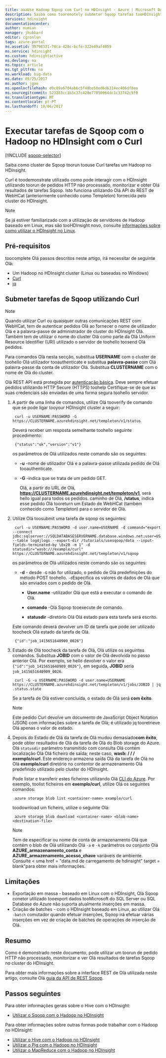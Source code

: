 ```yaml
---
title: aaaUse Hadoop Sqoop com Curl no HDInsight - Azure | Microsoft Docs
description: Saiba como tooremotely submeter Sqoop tarefas tooHDInsight utilizando Curl.
services: hdinsight
documentationcenter: 
author: mumian
manager: jhubbard
editor: cgronlun
tags: azure-portal
ms.assetid: 39798321-78ca-428c-bcfe-322e49af4059
ms.service: hdinsight
ms.custom: hdinsightactive
ms.devlang: na
ms.topic: article
ms.tgt_pltfrm: na
ms.workload: big-data
ms.date: 05/25/2017
ms.author: jgao
ms.openlocfilehash: d9c09a6704ab6c5f48be50ed6d6314ec406df8ea
ms.sourcegitcommit: 523283cc1b3c37c428e77850964dc1c33742c5f0
ms.translationtype: MT
ms.contentlocale: pt-PT
ms.lasthandoff: 10/06/2017
---
```

# <a name="run-sqoop-jobs-with-hadoop-in-hdinsight-with-curl"></a>Executar tarefas de Sqoop com o Hadoop no HDInsight com o Curl
[!INCLUDE [sqoop-selector](../../includes/hdinsight-selector-use-sqoop.md)]

Saiba como cluster de Sqoop toorun toouse Curl tarefas um Hadoop no HDInsight.

Curl é toodemonstrate utilizado como pode interagir com o HDInsight utilizando toorun de pedidos HTTP não processado, monitorizar e obter Olá resultados de tarefas Sqoop. Isto funciona utilizando Olá API do REST de WebHCat (anteriormente conhecido como Templeton) fornecida pelo cluster do HDInsight.

> [!NOTE]
> Se já estiver familiarizado com a utilização de servidores de Hadoop baseado em Linux, mas são tooHDInsight novo, consulte [informações sobre como utilizar o HDInsight no Linux](hdinsight-hadoop-linux-information.md).
> 
> 

## <a name="prerequisites"></a>Pré-requisitos
toocomplete Olá passos descritos neste artigo, irá necessitar de seguinte Olá:

* Um Hadoop no HDInsight cluster (Linux ou baseadas no Windows)
* [Curl](http://curl.haxx.se/)
* [jq](http://stedolan.github.io/jq/)

## <a name="submit-sqoop-jobs-by-using-curl"></a>Submeter tarefas de Sqoop utilizando Curl
> [!NOTE]
> Quando utilizar Curl ou quaisquer outras comunicações REST com WebHCat, tem de autenticar pedidos Olá ao fornecer o nome de utilizador Olá e a palavra-passe de administrador de cluster do HDInsight Olá. Também tem de utilizar o nome do cluster Olá como parte da Olá Uniform Resource Identifier (URI) utilizado o servidor de toohello toosend Olá pedidos.
> 
> Para comandos Olá nesta secção, substitua **USERNAME** com o cluster de toohello Olá utilizador tooauthenticate e substitua **palavra-passe** com Olá palavra-passe da conta de utilizador Olá. Substitua **CLUSTERNAME** com o nome de Olá do cluster.
> 
> Olá REST API está protegida por [autenticação básica](http://en.wikipedia.org/wiki/Basic_access_authentication). Deve sempre efetuar pedidos utilizando HTTP Secure (HTTPS) toohelp Certifique-se de que as suas credenciais são enviadas de uma forma segura toohello servidor.
> 
> 

1. A partir de uma linha de comandos, utilize Olá tooverify de comando que se pode ligar tooyour HDInsight cluster a seguir:
   
        curl -u USERNAME:PASSWORD -G https://CLUSTERNAME.azurehdinsight.net/templeton/v1/status
   
    Deverá receber um resposta semelhante toohello seguinte procedimento:
   
        {"status":"ok","version":"v1"}
   
    os parâmetros de Olá utilizados neste comando são os seguintes:
   
   * **-u** -nome de utilizador Olá e a palavra-passe utilizada pedido de Olá tooauthenticate.
   * **-G** -indica que se trata de um pedido GET.
     
     Olá, a partir do URL de Olá, **https://CLUSTERNAME.azurehdinsight.net/templeton/v1**, será hello igual para todos os pedidos. caminho de Olá, **/status**, indica esse pedido Olá tooreturn um Estado de WebHCat (também conhecido como Templeton) para o servidor de Olá. 
2. Utilize Olá toosubmit uma tarefa de sqoop os seguintes:

        curl -u USERNAME:PASSWORD -d user.name=USERNAME -d command="export --connect jdbc:sqlserver://SQLDATABASESERVERNAME.database.windows.net;user=USERNAME@SQLDATABASESERVERNAME;password=PASSWORD;database=SQLDATABASENAME --table log4jlogs --export-dir /tutorials/usesqoop/data --input-fields-terminated-by \0x20 -m 1" -d statusdir="wasb:///example/curl" https://CLUSTERNAME.azurehdinsight.net/templeton/v1/sqoop

    os parâmetros de Olá utilizados neste comando são os seguintes:

    * **-d** - desde `-G` não for utilizado, o pedido de Olá predefinições do método POST toohello. `-d`Especifica os valores de dados de Olá que são enviados com o pedido de Olá.

        * **User.name** -utilizador Olá que está a executar o comando de Olá.

        * **comando** -Olá Sqoop tooexecute de comando.

        * **statusdir** -diretório Olá Olá estado para esta tarefa será escrito.

    Este comando deverá devolver um ID de tarefa que pode ser utilizado toocheck Olá estado da tarefa de Olá.

        {"id":"job_1415651640909_0026"}

1. Estado de Olá toocheck da tarefa de Olá, Olá utilize os seguintes comandos. Substitua **JOBID** com o valor de Olá devolvida no passo anterior Olá. Por exemplo, se hello devolver o valor era `{"id":"job_1415651640909_0026"}`, em seguida, **JOBID** seria `job_1415651640909_0026`.
   
        curl -G -u USERNAME:PASSWORD -d user.name=USERNAME https://CLUSTERNAME.azurehdinsight.net/templeton/v1/jobs/JOBID | jq .status.state
   
    Se a tarefa de Olá estiver concluída, o estado de Olá será **com êxito**.
   
   > [!NOTE]
   > Este pedido Curl devolve um documento de JavaScript Object Notation (JSON) com informações sobre a tarefa de Olá; é utilizado jq tooretrieve Olá apenas o valor de estado.
   > 
   > 
2. Depois do Estado de Olá da tarefa de Olá mudou demasiado**com êxito**, pode obter resultados de Olá da tarefa de Olá do Blob storage do Azure. Olá `statusdir` parâmetro transmitido com consulta Olá contém localização Olá Olá ficheiro de saída; neste caso, **wasb: / / / exemplo/curl**. Este endereço armazena saída Olá da tarefa de Olá no Olá **exemplo/curl** diretório no contentor de armazenamento Olá predefinido utilizado pelo cluster do HDInsight.
   
    Pode listar e transferir estes ficheiros utilizando Olá [CLI do Azure](../cli-install-nodejs.md). Por exemplo, toolist ficheiros em **exemplo/curl**, utilize Olá os seguintes comandos:
   
        azure storage blob list <container-name> example/curl
   
    toodownload um ficheiro, utilize o seguinte Olá:
   
        azure storage blob download <container-name> <blob-name> <destination-file>
   
   > [!NOTE]
   > Tem de especificar ou nome de conta de armazenamento Olá que contém o blob de Olá utilizando Olá `-a` e `-k` parâmetros ou conjunto Olá **AZURE\_armazenamento\_conta** e **AZURE\_armazenamento\_acesso\_chave** variáveis de ambiente. Consulte < uma href = "data.md de carregamento de hdinsight" target = blank"para obter mais informações.
   > 
   > 

## <a name="limitations"></a>Limitações
* Exportação em massa - baseado em Linux com o HDInsight, Olá Sqoop conetor utilizado tooexport dados tooMicrosoft do SQL Server ou SQL Database do Azure não suporta atualmente inserções em massa.
* Criação de batches - com o HDInsight baseado em Linux, ao utilizar Olá `-batch` comutador quando efetuar inserções, Sqoop irá efetuar várias inserções em vez de criação de batches de operações de inserção de Olá.

## <a name="summary"></a>Resumo
Como é demonstrado neste documento, pode utilizar um toorun de pedido HTTP não processado, monitorizar e ver Olá resultados de tarefas Sqoop no cluster do HDInsight.

Para obter mais informações sobre a interface REST de Olá utilizada neste artigo, consulte Olá <a href="https://sqoop.apache.org/docs/1.99.3/RESTAPI.html" target="_blank">guia da API de REST Sqoop</a>.

## <a name="next-steps"></a>Passos seguintes
Para obter informações gerais sobre o Hive com o HDInsight:

* [Utilizar o Sqoop com o Hadoop no HDInsight](hdinsight-use-sqoop.md)

Para obter informações sobre outras formas pode trabalhar com o Hadoop no HDInsight:

* [Utilizar o Hive com o Hadoop no HDInsight](hdinsight-use-hive.md)
* [Utilizar o Pig com o Hadoop no HDInsight](hdinsight-use-pig.md)
* [Utilizar o MapReduce com o Hadoop no HDInsight](hdinsight-use-mapreduce.md)

[hdinsight-sdk-documentation]: http://msdnstage.redmond.corp.microsoft.com/library/dn479185.aspx

[azure-purchase-options]: http://azure.microsoft.com/pricing/purchase-options/
[azure-member-offers]: http://azure.microsoft.com/pricing/member-offers/
[azure-free-trial]: http://azure.microsoft.com/pricing/free-trial/

[apache-tez]: http://tez.apache.org
[apache-hive]: http://hive.apache.org/
[apache-log4j]: http://en.wikipedia.org/wiki/Log4j
[hive-on-tez-wiki]: https://cwiki.apache.org/confluence/display/Hive/Hive+on+Tez
[import-to-excel]: http://azure.microsoft.com/documentation/articles/hdinsight-connect-excel-power-query/


[hdinsight-use-oozie]: hdinsight-use-oozie.md
[hdinsight-analyze-flight-data]: hdinsight-analyze-flight-delay-data.md




[hdinsight-provision]: hdinsight-hadoop-provision-linux-clusters.md
[hdinsight-submit-jobs]: hdinsight-submit-hadoop-jobs-programmatically.md
[hdinsight-upload-data]: hdinsight-upload-data.md

[powershell-here-strings]: http://technet.microsoft.com/library/ee692792.aspx


